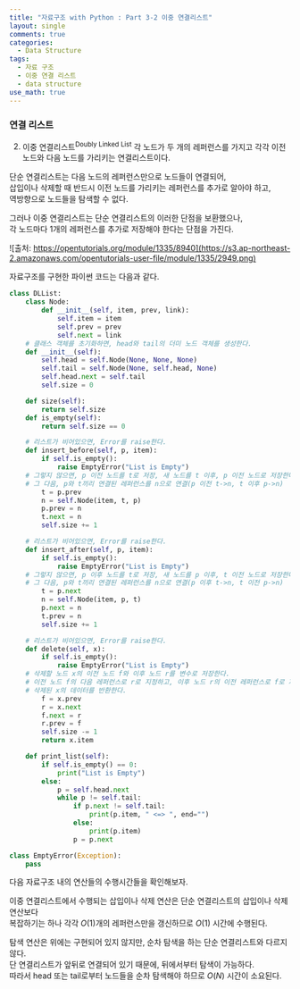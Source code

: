 ```yaml
---
title: "자료구조 with Python : Part 3-2 이중 연결리스트"
layout: single
comments: true
categories:
  - Data Structure
tags:
  - 자료 구조
  - 이중 연결 리스트
  - data structure
use_math: true
---
```


### 연결 리스트

2. 이중 연결리스트<sup>Doubly Linked List</sup>
  각 노드가 두 개의 레퍼런스를 가지고 각각 이전 노드와 다음 노드를 가리키는 연결리스트이다.

단순 연결리스트는 다음 노드의 레퍼런스만으로 노드들이 연결되어,  
삽입이나 삭제할 때 반드시 이전 노드를 가리키는 레퍼런스를 추가로 알아야 하고,  
역방향으로 노드들을 탐색할 수 없다.

그러나 이중 연결리스트는 단순 연결리스트의 이러한 단점을 보환했으나,  
각 노드마다 1개의 레퍼런스를 추가로 저장해야 한다는 단점을 가진다.

![출처: https://opentutorials.org/module/1335/8940](https://s3.ap-northeast-2.amazonaws.com/opentutorials-user-file/module/1335/2949.png)

자료구조를 구현한 파이썬 코드는 다음과 같다.
```python
class DLList:
    class Node:
        def __init__(self, item, prev, link):
            self.item = item
            self.prev = prev
            self.next = link
    # 클래스 객체를 초기화하면, head와 tail의 더미 노드 객체를 생성한다.
    def __init__(self):
        self.head = self.Node(None, None, None)
        self.tail = self.Node(None, self.head, None)
        self.head.next = self.tail
        self.size = 0

    def size(self):
        return self.size
    def is_empty(self):
        return self.size == 0

    # 리스트가 비어있으면, Error를 raise한다.
    def insert_before(self, p, item):
        if self.is_empty():
            raise EmptyError("List is Empty")
    # 그렇지 않으면, p 이전 노드를 t로 저장, 새 노드를 t 이후, p 이전 노드로 저장한다.
    # 그 다음, p와 t끼리 연결된 레퍼런스를 n으로 연결(p 이전 t->n, t 이후 p->n)
        t = p.prev
        n = self.Node(item, t, p)
        p.prev = n
        t.next = n
        self.size += 1

    # 리스트가 비어있으면, Error를 raise한다.
    def insert_after(self, p, item):
        if self.is_empty():
            raise EmptyError("List is Empty")
    # 그렇지 않으면, p 이후 노드를 t로 저장, 새 노드를 p 이후, t 이전 노드로 저장한다.
    # 그 다음, p와 t끼리 연결된 레퍼런스를 n으로 연결(p 이후 t->n, t 이전 p->n)
        t = p.next
        n = self.Node(item, p, t)
        p.next = n
        t.prev = n
        self.size += 1

    # 리스트가 비어있으면, Error를 raise한다.
    def delete(self, x):
        if self.is_empty():
            raise EmptyError("List is Empty")
    # 삭제할 노드 x의 이전 노드 f와 이후 노드 r를 변수로 저장한다.
    # 이전 노드 f의 다음 레퍼런스로 r로 지정하고, 이후 노드 r의 이전 레퍼런스로 f로 지정한다.
    # 삭제된 x의 데이터를 반환한다.
        f = x.prev
        r = x.next
        f.next = r
        r.prev = f
        self.size -= 1
        return x.item

    def print_list(self):
        if self.is_empty() == 0:
            print("List is Empty")
        else:
            p = self.head.next
            while p != self.tail:
                if p.next != self.tail:
                    print(p.item, " <=> ", end="")
                else:
                    print(p.item)
                p = p.next

class EmptyError(Exception):
    pass
```

다음 자료구조 내의 연산들의 수행시간들을 확인해보자.

이중 연결리스트에서 수행되는 삽입이나 삭제 연산은 단순 연결리스트의 삽입이나 삭제 연산보다  
복잡하기는 하나 각각 $O(1)$개의 레퍼런스만을 갱신하므로 $O(1)$ 시간에 수행된다.

탐색 연산은 위에는 구현되어 있지 않지만, 순차 탐색을 하는 단순 연결리스트와 다르지 않다.  
단 연결리스트가 앞뒤로 연결되어 있기 때문에, 뒤에서부터 탐색이 가능하다.  
따라서 head 또는 tail로부터 노드들을 순차 탐색해야 하므로 $O(N)$ 시간이 소요된다.

